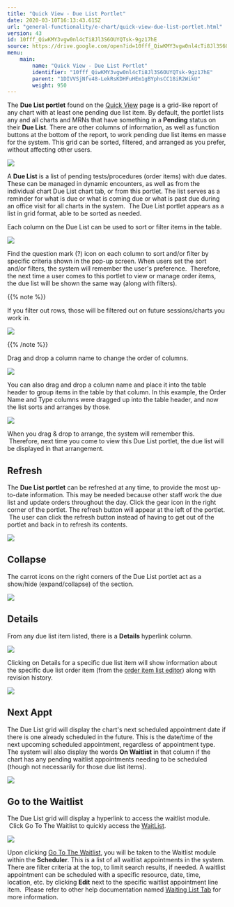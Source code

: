 ```yaml
---
title: "Quick View - Due List Portlet"
date: 2020-03-10T16:13:43.615Z
url: "general-functionality/e-chart/quick-view-due-list-portlet.html"
version: 43
id: 10fff_QiwKMY3vgw0nl4cTi8Jl3S6OUYQTsk-9gz17hE
source: https://drive.google.com/open?id=10fff_QiwKMY3vgw0nl4cTi8Jl3S6OUYQTsk-9gz17hE
menu:
    main:
        name: "Quick View - Due List Portlet"
        identifier: "10fff_QiwKMY3vgw0nl4cTi8Jl3S6OUYQTsk-9gz17hE"
        parent: "1DIVVSjNfv48-LekRsKDHFuHEm1gBYphsCC18iR2WikU"
        weight: 950
---
```

The **Due List portlet** found on the [Quick View](https://system/) page is a grid-like report of any chart with at least one pending due list item. By default, the portlet lists any and all charts and MRNs that have something in a **Pending** status on their **Due List**. There are other columns of information, as well as function buttons at the bottom of the report, to work pending due list items en masse for the system. This grid can be sorted, filtered, and arranged as you prefer, without affecting other users.



![](../../external_files/861af4e3c9d519f4c10045209bb07d5a.png)



A **Due List** is a list of pending tests/procedures (order items) with due dates. These can be managed in dynamic encounters, as well as from the individual chart Due List chart tab, or from this portlet. The list serves as a reminder for what is due or what is coming due or what is past due during an office visit for all charts in the system.  The Due List portlet appears as a list in grid format, able to be sorted as needed.

Each column on the Due List can be used to sort or filter items in the table.



![](../../external_files/b0479c440373cbd684b1d399c2fc7a64.png)



Find the question mark (?) icon on each column to sort and/or filter by specific criteria shown in the pop-up screen. When users set the sort and/or filters, the system will remember the user's preference.  Therefore, the next time a user comes to this portlet to view or manage order items, the due list will be shown the same way (along with filters).

{{% note %}}

If you filter out rows, those will be filtered out on future sessions/charts you work in.



![](../../external_files/68eaf1feba6bab1a24c12ffe216144e6.png)



{{% /note %}}


Drag and drop a column name to change the order of columns.



![](../../external_files/c69d0069f17bfb494a5ade73938f260f.png)



You can also drag and drop a column name and place it into the table header to group items in the table by that column. In this example, the Order Name and Type columns were dragged up into the table header, and now the list sorts and arranges by those.



![](../../external_files/4f1093876519b3e5f34e4c87b5865469.png)



When you drag & drop to arrange, the system will remember this.  Therefore, next time you come to view this Due List portlet, the due list will be displayed in that arrangement.  

## Refresh

The **Due List portlet** can be refreshed at any time, to provide the most up-to-date information. This may be needed because other staff work the due list and update orders throughout the day. Click the gear icon in the right corner of the portlet. The refresh button will appear at the left of the portlet.  The user can click the refresh button instead of having to get out of the portlet and back in to refresh its contents.



![](../../external_files/7f659d3f8d5890e53fd791646eec7a52.png)



## Collapse

The carrot icons on the right corners of the Due List portlet act as a show/hide (expand/collapse) of the section.



![](../../external_files/c7e30bb616e1cf51bf0f9c9c2437d03c.png)



## Details

From any due list item listed, there is a **Details** hyperlink column.  



![](../../external_files/d39ada53e4615389c5c4450ff8f9b655.png)



Clicking on Details for a specific due list item will show information about the specific due list order item (from the [order item list editor](https://system/?f=orders&s=list_editor&t=List+Editor&tabmodule=admin&tabselect=Orders-List+Editor)) along with revision history.



![](../../external_files/f7678971743b672865104b8c5cbd79e3.png)



## Next Appt

The Due List grid will display the chart's next scheduled appointment date if there is one already scheduled in the future. This is the date/time of the next upcoming scheduled appointment, regardless of appointment type. The system will also display the words **On Waitlist** in that column if the chart has any pending waitlist appointments needing to be scheduled (though not necessarily for those due list items).



![](../../external_files/8911e46114ab1eeef86632f99e7085f3.png)



## Go to the Waitlist

The Due List grid will display a hyperlink to access the waitlist module.  Click Go To The Waitlist to quickly access the [WaitList](https://system/?func=scheduler&s=wait_list).



![](../../external_files/77aeed6adfb5113379513c67aee43303.png)



Upon clicking [Go To The Waitlist](https://system/?func=scheduler&s=wait_list), you will be taken to the Waitlist module within the **Scheduler**. This is a list of all waitlist appointments in the system. There are filter criteria at the top, to limit search results, if needed. A waitlist appointment can be scheduled with a specific resource, date, time, location, etc. by clicking **Edit** next to the specific waitlist appointment line item.  Please refer to other help documentation named [Waiting List Tab](../scheduling/waiting-list-tab.html) for more information.



